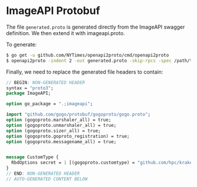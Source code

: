 # ImageAPI Protobuf

The file `generated.proto` is generated directly from the ImageAPI swagger definition.  We then extend it with imageapi.proto.

To generate:
```bash
$ go get -u github.com/NYTimes/openapi2proto/cmd/openapi2proto
$ openapi2proto -indent 2 -out generated.proto -skip-rpcs -spec /path/to/swagger.yaml
```

Finally, we need to replace the generated file headers to contain:

```proto
// BEGIN: NON-GENERATED HEADER
syntax = "proto3";
package ImageAPI;

option go_package = ".;imageapi";

import "github.com/gogo/protobuf/gogoproto/gogo.proto";
option (gogoproto.marshaler_all) = true;
option (gogoproto.unmarshaler_all) = true;
option (gogoproto.sizer_all) = true;
option (gogoproto.goproto_registration) = true;
option (gogoproto.messagename_all) = true;


message CustomType {
  RbdOptions secret = 1 [(gogoproto.customtype) = "github.com/hpc/kraken/extensions/imageapi/customtypes.Secret"];
}
// END: NON-GENERATED HEADER
// AUTO-GENERATED CONTENT BELOW
```